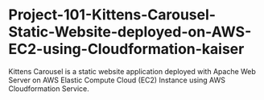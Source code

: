 # Project-101-Kittens-Carousel-Static-Website-deployed-on-AWS-EC2-using-Cloudformation-kaiser
Kittens Carousel is a static website application deployed with Apache Web Server on AWS Elastic Compute Cloud (EC2) Instance using AWS Cloudformation Service. 
